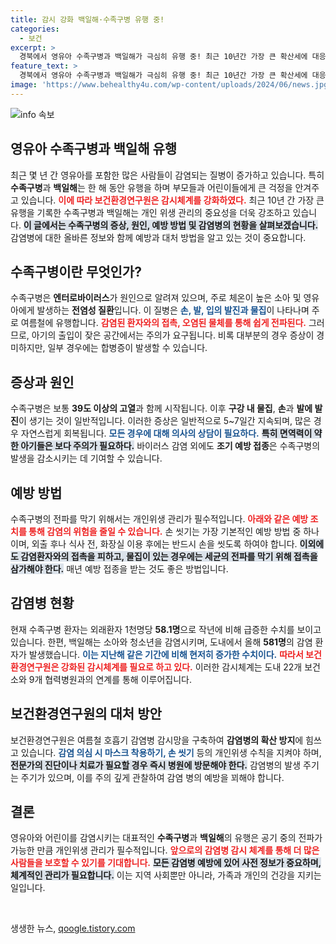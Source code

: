 ```yaml
---
title: 감시 강화 백일해·수족구병 유행 중!
categories:
  - 보건
excerpt: >
  경북에서 영유아 수족구병과 백일해가 극심히 유행 중! 최근 10년간 가장 큰 확산세에 대응하기 위한 감시체계가 가동된다. 개인위생 관리로 조심하세요!
feature_text: >
  경북에서 영유아 수족구병과 백일해가 극심히 유행 중! 최근 10년간 가장 큰 확산세에 대응하기 위한 감시체계가 가동된다. 개인위생 관리로 조심하세요!
image: 'https://www.behealthy4u.com/wp-content/uploads/2024/06/news.jpg'
---
```


<p><img src="https://www.behealthy4u.com/wp-content/uploads/2024/06/news.jpg" alt="info 속보" /></p>

<h2 data-ke-size="size26">영유아 수족구병과 백일해 유행</h2>

<p data-ke-size="size16">최근 몇 년 간 영유아를 포함한 많은 사람들이 감염되는 질병이 증가하고 있습니다. 특히 <b>수족구병</b>과 <b>백일해</b>는 한 해 동안 유행을 하며 부모들과 어린이들에게 큰 걱정을 안겨주고 있습니다. <b><span style="color: #ee2323;">이에 따라 보건환경연구원은 감시체계를 강화하였다.</span></b> 최근 10년 간 가장 큰 유행을 기록한 수족구병과 백일해는 개인 위생 관리의 중요성을 더욱 강조하고 있습니다. <b><span style="background-color: #21538527;">이 글에서는 수족구병의 증상, 원인, 예방 방법 및 감염병의 현황을 살펴보겠습니다.</span></b> 감염병에 대한 올바른 정보와 함께 예방과 대처 방법을 알고 있는 것이 중요합니다.</p>

<h2 data-ke-size="size26">수족구병이란 무엇인가?</h2>

<p data-ke-size="size16">수족구병은 <b>엔터로바이러스</b>가 원인으로 알려져 있으며, 주로 체온이 높은 소아 및 영유아에게 발생하는 <b>전염성 질환</b>입니다. 이 질병은 <b><span style="color: #1a5490;">손, 발, 입의 발진과 물집</span></b>이 나타나며  주로 여름철에 유행합니다. <b><span style="color: #ee2323;">감염된 환자와의 접촉, 오염된 물체를 통해 쉽게 전파된다.</span></b> 그러므로, 아기의 출입이 잦은 공간에서는 주의가 요구됩니다. 비록 대부분의 경우 증상이 경미하지만, 일부 경우에는 합병증이 발생할 수 있습니다.</p>

<h2 data-ke-size="size26">증상과 원인</h2>

<p data-ke-size="size16">수족구병은 보통 <b>39도 이상의 고열</b>과 함께 시작됩니다. 이후 <b>구강 내 물집</b>, <b>손</b>과 <b>발에 발진</b>이 생기는 것이 일반적입니다. 이러한 증상은 일반적으로 5~7일간 지속되며, 많은 경우 자연스럽게 회복됩니다. <b><span style="color: #1a5490;">모든 경우에 대해 의사의 상담이 필요하다.</span></b> <b><span style="background-color: #21538527;">특히 면역력이 약한 아기들은 보다 주의가 필요하다.</span></b> 바이러스 감염 외에도 <b>조기 예방 접종</b>은 수족구병의 발생을 감소시키는 데 기여할 수 있습니다.</p>

<h2 data-ke-size="size26">예방 방법</h2>

<p data-ke-size="size16">수족구병의 전파를 막기 위해서는 개인위생 관리가 필수적입니다. <b><span style="color: #ee2323;">아래와 같은 예방 조치를 통해 감염의 위험을 줄일 수 있습니다.</span></b> 손 씻기는 가장 기본적인 예방 방법 중 하나이며, 외출 후나 식사 전, 화장실 이용 후에는 반드시 손을 씻도록 하여야 합니다. <b><span style="background-color: #21538527;">이외에도 감염환자와의 접촉을 피하고, 물집이 있는 경우에는 세균의 전파를 막기 위해 접촉을 삼가해야 한다.</span></b> 매년 예방 접종을 받는 것도 좋은 방법입니다.</p>

<h2 data-ke-size="size26">감염병 현황</h2>

<p data-ke-size="size16">현재 수족구병 환자는 외래환자 1천명당 <b>58.1명</b>으로 작년에 비해 급증한 수치를 보이고 있습니다. 한편, 백일해는 소아와 청소년을 감염시키며, 도내에서 올해 <b>581명</b>의 감염 환자가 발생했습니다. <b><span style="color: #1a5490;"> 이는 지난해 같은 기간에 비해 현저히 증가한 수치이다.</span></b> <b><span style="color: #ee2323;">따라서 보건환경연구원은 강화된 감시체계를 필요로 하고 있다.</span></b> 이러한 감시체계는 도내 22개 보건소와 9개 협력병원과의 연계를 통해 이루어집니다. </p>

<h2 data-ke-size="size26">보건환경연구원의 대처 방안</h2>

<p data-ke-size="size16">보건환경연구원은 여름철 호흡기 감염병 감시망을 구축하여 <b>감염병의 확산 방지</b>에 힘쓰고 있습니다. <b><span style="color: #1a5490;">감염 의심 시 마스크 착용하기, 손 씻기</span></b> 등의 개인위생 수칙을 지켜야 하며, <b><span style="background-color: #21538527;">전문가의 진단이나 치료가 필요할 경우 즉시 병원에 방문해야 한다.</span></b> 감염병의 발생 주기는 주기가 있으며, 이를 주의 깊게 관찰하여 감염 병의 예방을 꾀해야 합니다. </p>

<h2 data-ke-size="size26">결론</h2>

<p data-ke-size="size16">영유아와 어린이를 감염시키는 대표적인 <b>수족구병</b>과 <b>백일해</b>의 유행은 공기 중의 전파가 가능한 만큼 개인위생 관리가 필수적입니다. <b><span style="color: #ee2323;">앞으로의 감염병 감시 체계를 통해 더 많은 사람들을 보호할 수 있기를 기대합니다.</span></b> <b><span style="background-color: #21538527;">모든 감염병 예방에 있어 사전 정보가 중요하며, 체계적인 관리가 필요합니다.</span></b> 이는 지역 사회뿐만 아니라, 가족과 개인의 건강을 지키는 일입니다. </p>

<p data-ke-size="size16">&nbsp;</p>
생생한 뉴스, <a href="https://qoogle.tistory.com" rel="dofollow">qoogle.tistory.com</a>


